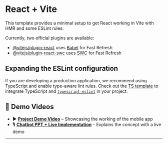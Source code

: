 # React + Vite

This template provides a minimal setup to get React working in Vite with HMR and some ESLint rules.

Currently, two official plugins are available:

- [@vitejs/plugin-react](https://github.com/vitejs/vite-plugin-react/blob/main/packages/plugin-react/README.md) uses [Babel](https://babeljs.io/) for Fast Refresh
- [@vitejs/plugin-react-swc](https://github.com/vitejs/vite-plugin-react-swc) uses [SWC](https://swc.rs/) for Fast Refresh

## Expanding the ESLint configuration

If you are developing a production application, we recommend using TypeScript and enable type-aware lint rules. Check out the [TS template](https://github.com/vitejs/vite/tree/main/packages/create-vite/template-react-ts) to integrate TypeScript and [`typescript-eslint`](https://typescript-eslint.io) in your project.

## 🎥 Demo Videos

- ▶️ [**Project Demo Video**](https://drive.google.com/file/d/1YK4EIBRXKo-nGgSegUEmYy0glS_fD-eU/view?usp=sharing) – Showcasing the working of the mobile app  
- 🎙️ [**Chatbot PPT + Live Implementation**](https://drive.google.com/file/d/1PslgYtlaCGv94NOmqET4PIumYa01zq3f/view?usp=sharing) – Explains the concept with a live demo

---
